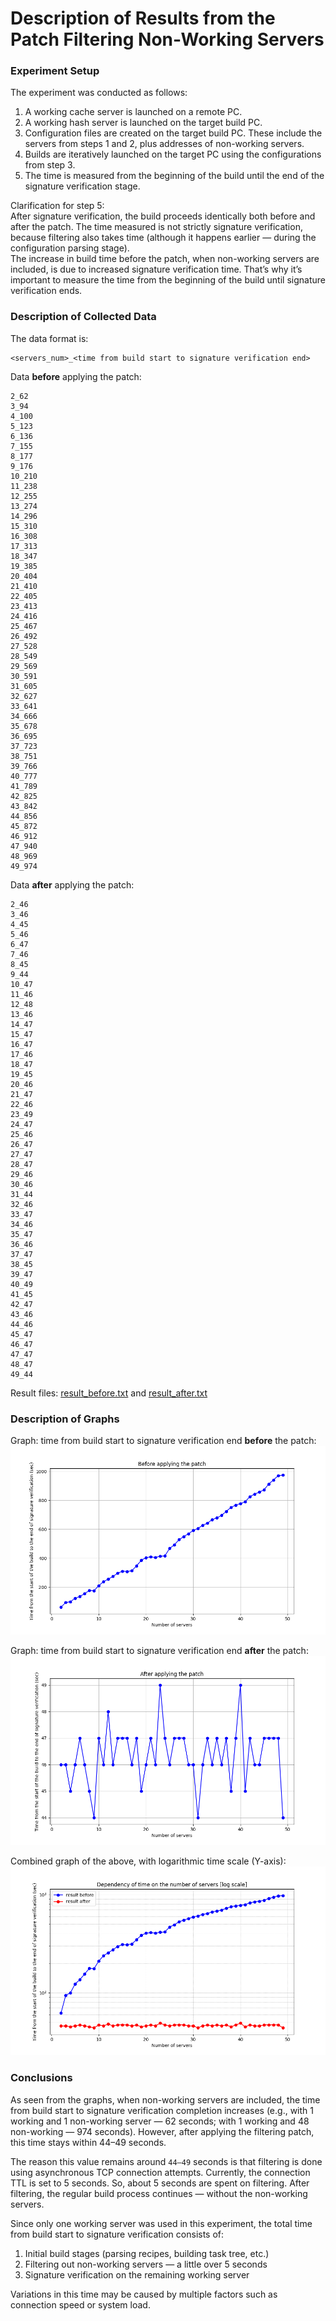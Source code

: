 # Description of Results from the Patch Filtering Non-Working Servers

### Experiment Setup

The experiment was conducted as follows:
1. A working cache server is launched on a remote PC.
2. A working hash server is launched on the target build PC.
3. Configuration files are created on the target build PC. These include the servers from steps 1 and 2, plus addresses of non-working servers.
4. Builds are iteratively launched on the target PC using the configurations from step 3.
5. The time is measured from the beginning of the build until the end of the signature verification stage.

Clarification for step 5:  
After signature verification, the build proceeds identically both before and after the patch. The time measured is not strictly signature verification, because filtering also takes time (although it happens earlier — during the configuration parsing stage).  
The increase in build time before the patch, when non-working servers are included, is due to increased signature verification time. That’s why it’s important to measure the time from the beginning of the build until signature verification ends.

### Description of Collected Data

The data format is:
```
<servers_num>_<time from build start to signature verification end>
```

Data **before** applying the patch:
```
2_62
3_94
4_100
5_123
6_136
7_155
8_177
9_176
10_210
11_238
12_255
13_274
14_296
15_310
16_308
17_313
18_347
19_385
20_404
21_410
22_405
23_413
24_416
25_467
26_492
27_528
28_549
29_569
30_591
31_605
32_627
33_641
34_666
35_678
36_695
37_723
38_751
39_766
40_777
41_789
42_825
43_842
44_856
45_872
46_912
47_940
48_969
49_974
```


Data **after** applying the patch:
```
2_46
3_46
4_45
5_46
6_47
7_46
8_45
9_44
10_47
11_46
12_48
13_46
14_47
15_47
16_47
17_46
18_47
19_45
20_46
21_47
22_46
23_49
24_47
25_46
26_47
27_47
28_47
29_46
30_46
31_44
32_46
33_47
34_46
35_47
36_46
37_47
38_45
39_47
40_49
41_45
42_47
43_46
44_46
45_47
46_47
47_47
48_47
49_44
```


Result files: [result_before.txt](./source_results/result_before.txt) and [result_after.txt](./source_results/result_after.txt)

### Description of Graphs

Graph: time from build start to signature verification end **before** the patch:  
![Path error](./source_results/before.png)

Graph: time from build start to signature verification end **after** the patch:  
![Path error](./source_results/after.png)

Combined graph of the above, with logarithmic time scale (Y-axis):  
![Path error](./source_results/before_and_after_in_log_scale.png)

### Conclusions

As seen from the graphs, when non-working servers are included, the time from build start to signature verification completion increases (e.g., with 1 working and 1 non-working server — 62 seconds; with 1 working and 48 non-working — 974 seconds). However, after applying the filtering patch, this time stays within 44–49 seconds.

The reason this value remains around `44–49` seconds is that filtering is done using asynchronous TCP connection attempts. Currently, the connection TTL is set to 5 seconds. So, about 5 seconds are spent on filtering. After filtering, the regular build process continues — without the non-working servers.

Since only one working server was used in this experiment, the total time from build start to signature verification consists of:
1. Initial build stages (parsing recipes, building task tree, etc.)
2. Filtering out non-working servers — a little over 5 seconds
3. Signature verification on the remaining working server

Variations in this time may be caused by multiple factors such as connection speed or system load.
